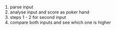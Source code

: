 1. parse input
2. analyse input and score as poker hand
3. steps 1 - 2 for second input
4. compare both inputs and see which one is higher